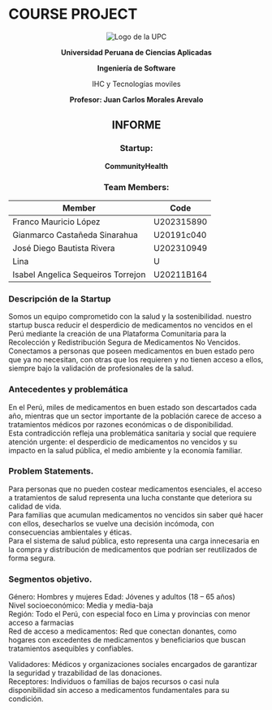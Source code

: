  # **COURSE PROJECT**

<p align="center">
  <img src="public/assets/images/UPC_logo_transparente.png" alt="Logo de la UPC" />
</p>

<p align="center"><strong>Universidad Peruana de Ciencias Aplicadas</strong></p>

<p align="center"><strong>Ingeniería de Software</strong></p>
 
<p align="center">IHC y Tecnologías moviles</p>

<p align="center"><strong>Profesor: Juan Carlos Morales Arevalo</strong> </p>

<h2 align="center">INFORME</h2>

<h3 align="center">Startup:</h3>
<p align="center"><strong>CommunityHealth</strong></p>

<h3 align="center">Team Members:</h3>

<div align="center">

| **Member**                           | **Code**     |
|--------------------------------------|--------------|
|Franco Mauricio López | U202315890 |
|Gianmarco Castañeda Sinarahua | U20191c040 |
|José Diego Bautista Rivera | U202310949 |
|Lina | U |
|Isabel Angelica Sequeiros Torrejon| U20211B164 |

</div>

### Descripción de la Startup 

Somos un equipo comprometido con la salud y la sostenibilidad. nuestro startup busca reducir el desperdicio de medicamentos no vencidos en el Perú mediante la creación de una Plataforma Comunitaria para la Recolección y Redistribución Segura de Medicamentos No Vencidos. <br>Conectamos a personas que poseen medicamentos en buen estado pero que ya no necesitan, con otras que los requieren y no tienen acceso a ellos, siempre bajo la validación de profesionales de la salud. 

### Antecedentes y problemática 

En el Perú, miles de medicamentos en buen estado son descartados cada año, mientras que un sector importante de la población carece de acceso a tratamientos médicos por razones económicas o de disponibilidad. <br>Esta contradicción refleja una problemática sanitaria y social que requiere atención urgente: el desperdicio de medicamentos no vencidos y su impacto en la salud pública, el medio ambiente y la economía familiar. 

### Problem Statements. 

Para personas que no pueden costear medicamentos esenciales, el acceso a tratamientos de salud representa una lucha constante que deteriora su calidad de vida. 
<br>Para familias que acumulan medicamentos no vencidos sin saber qué hacer con ellos, desecharlos se vuelve una decisión incómoda, con consecuencias ambientales y éticas. 
<br>Para el sistema de salud pública, esto representa una carga innecesaria en la compra y distribución de medicamentos que podrían ser reutilizados de forma segura. 

### Segmentos objetivo. 

Género: Hombres y mujeres 
Edad: Jóvenes y adultos (18 – 65 años)<br> 
Nivel socioeconómico: Media y media-baja<br> 
Región: Todo el Perú, con especial foco en Lima y provincias con menor acceso a farmacias<br> 
Red de acceso a medicamentos: Red que conectan donantes, como hogares con excedentes de medicamentos y beneficiarios que buscan tratamientos asequibles y confiables.<br> 

Validadores: Médicos y organizaciones sociales encargados de garantizar la seguridad y trazabilidad de las donaciones. <br>
Receptores: Individuos o familias de bajos recursos o casi nula disponibilidad sin acceso a medicamentos fundamentales para su condición.
